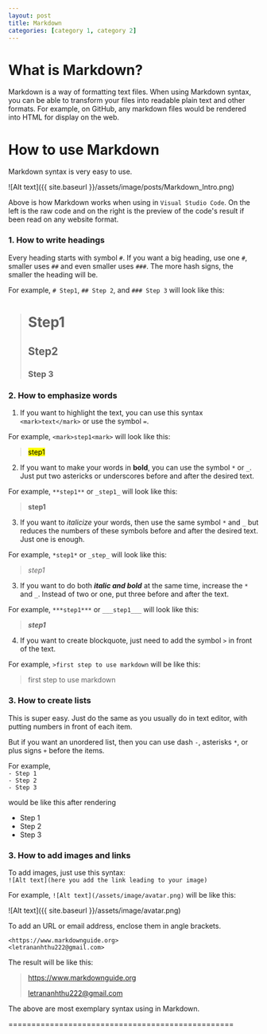 ```yaml
---
layout: post
title: Markdown 
categories: [category 1, category 2]
---
```


# What is Markdown?

Markdown is a way of formatting text files. When using Markdown syntax, you can be able to transform your files into readable plain text and other formats. For example, on GitHub, any markdown files would be rendered into HTML for display on the web.

# How to use Markdown

Markdown syntax is very easy to use.

![Alt text]({{ site.baseurl }}/assets/image/posts/Markdown_Intro.png)

Above is how Markdown works when using in `Visual Studio Code`. On the left is the raw code and on the right is the preview of the code's result if been read on any website format. 

### 1. How to write headings

Every heading starts with symbol `#`. If you want a big heading, use one `#`, smaller uses `##` and even smaller uses `###`. The more hash signs, the smaller the heading will be.

For example, `# Step1`, `## Step 2`, and `### Step 3` will look like this:

> # Step1
> ## Step2
> ### Step 3

### 2. How to emphasize words

1. If you want to highlight the text, you can use this syntax `<mark>text</mark>` or use the symbol `=`.

For example, `<mark>step1<mark>` will look like this:

> <mark>step1</mark>


2. If you want to make your words in **bold**, you can use the symbol `*` or `_`. Just put two astericks or underscores before and after the desired text.

For example, `**step1**` or `_step1_` will look like this:

>**step1**

3. If you want to *italicize* your words, then use the same symbol `*` and `_` but reduces the numbers of these symbols before and after the desired text. Just one is enough.

For example, `*step1*` or `_step_` will look like this:

>*step1*

3. If you want to do both ***italic and bold*** at the same time, increase the `*` and `_`. Instead of two or one, put three before and after the text.

For example, `***step1***` or `___step1___` will look like this:

>***step1***

4. If you want to create blockquote, just need to add the symbol `>` in front of the text.

For example, `>first step to use markdown` will be like this:

> first step to use markdown

### 3. How to create lists

This is super easy. Just do the same as you usually do in text editor, with putting numbers in front of each item.

But if you want an unordered list, then you can use dash `-`, asterisks `*`, or plus signs `+` before the items.

For example,  
`- Step 1`  
`- Step 2`  
`- Step 3`

would be like this after rendering

- Step 1
- Step 2
- Step 3

### 3. How to add images and links

To add images, just use this syntax:  
`![Alt text](here you add the link leading to your image)`

For example, `![Alt text](/assets/image/avatar.png)` will be like this:

![Alt text]({{ site.baseurl }}/assets/image/avatar.png)

To add an URL or email address, enclose them in angle brackets.

`<https://www.markdownguide.org>`  
`<letrananhthu222@gmail.com>`

The result will be like this:

><https://www.markdownguide.org>  
>
><letrananhthu222@gmail.com>


The above are most exemplary syntax using in Markdown.

=================================================
